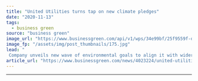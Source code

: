 ```yaml
---
title: "United Utilities turns tap on new climate pledges"
date: "2020-11-13"
tags: 
  - business green
source: "business green"
image_url: "https://www.businessgreen.com/api/v1/wps/34e99bf/25f9559f-df12-4a1c-bad7-1df076c7f1f7/3/LancasterFloating-solar-complete-LoRes-185x114.jpg"
image_fp: "/assets/img/post_thumbnails/175.jpg"
lead: "
 Company unveils new wave of environmental goals to align it with wider UK water industry plan to reach net zero emissions by 2030 ..."
article_url: "https://www.businessgreen.com/news/4023224/united-utilities-tap-climate-pledges"
---
```


---
